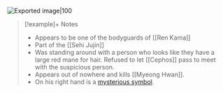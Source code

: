 ![Exported image|100](Zant.png)

> [!example]+ Notes
> - Appears to be one of the bodyguards of [[Ren Kama]]
> - Part of the [[Sehi Jujin]]
> - Was standing around with a person who looks like they have a large red mane for hair. Refused to let [[Cephos]] pass to meet with the suspicious person.
> - Appears out of nowhere and kills [[Myeong Hwan]].
> - On his right hand is a [mysterious symbol](Alone).
